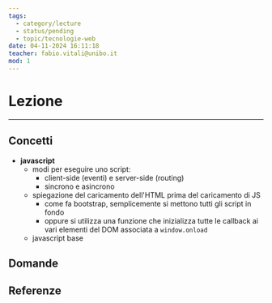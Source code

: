 ```yaml
---
tags:
  - category/lecture
  - status/pending
  - topic/tecnologie-web
date: 04-11-2024 16:11:18
teacher: fabio.vitali@unibo.it
mod: 1
---
```

# Lezione
---
## Concetti
- **javascript**
	- modi per eseguire uno script:
		- client-side (eventi) e server-side (routing)
		- sincrono e asincrono
	- spiegazione del caricamento dell'HTML prima del caricamento di JS
		- come fa bootstrap, semplicemente si mettono tutti gli script in fondo
		- oppure si utilizza una funzione che inizializza tutte le callback ai vari elementi del DOM associata a `window.onload`
	- javascript base

## Domande

## Referenze
